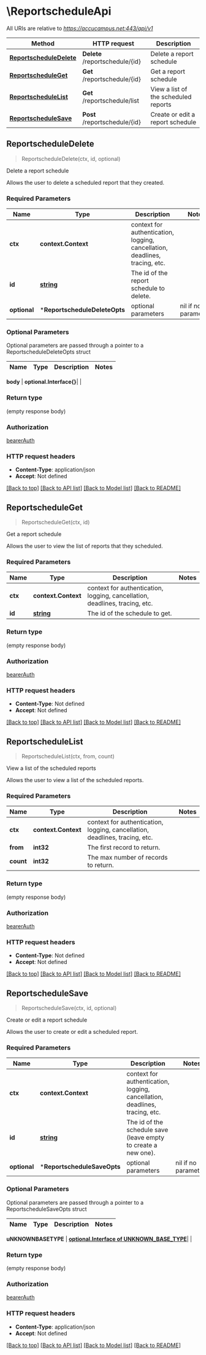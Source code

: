 # \ReportscheduleApi

All URIs are relative to *https://accucampus.net:443/api/v1*

Method | HTTP request | Description
------------- | ------------- | -------------
[**ReportscheduleDelete**](ReportscheduleApi.md#ReportscheduleDelete) | **Delete** /reportschedule/{id} | Delete a report schedule
[**ReportscheduleGet**](ReportscheduleApi.md#ReportscheduleGet) | **Get** /reportschedule/{id} | Get a report schedule
[**ReportscheduleList**](ReportscheduleApi.md#ReportscheduleList) | **Get** /reportschedule/list | View a list of the scheduled reports
[**ReportscheduleSave**](ReportscheduleApi.md#ReportscheduleSave) | **Post** /reportschedule/{id} | Create or edit a report schedule



## ReportscheduleDelete

> ReportscheduleDelete(ctx, id, optional)

Delete a report schedule

Allows the user to delete a scheduled report that they created.

### Required Parameters


Name | Type | Description  | Notes
------------- | ------------- | ------------- | -------------
**ctx** | **context.Context** | context for authentication, logging, cancellation, deadlines, tracing, etc.
**id** | [**string**](.md)| The id of the report schedule to delete. | 
 **optional** | ***ReportscheduleDeleteOpts** | optional parameters | nil if no parameters

### Optional Parameters

Optional parameters are passed through a pointer to a ReportscheduleDeleteOpts struct


Name | Type | Description  | Notes
------------- | ------------- | ------------- | -------------

 **body** | **optional.Interface{}**|  | 

### Return type

 (empty response body)

### Authorization

[bearerAuth](../README.md#bearerAuth)

### HTTP request headers

- **Content-Type**: application/json
- **Accept**: Not defined

[[Back to top]](#) [[Back to API list]](../README.md#documentation-for-api-endpoints)
[[Back to Model list]](../README.md#documentation-for-models)
[[Back to README]](../README.md)


## ReportscheduleGet

> ReportscheduleGet(ctx, id)

Get a report schedule

Allows the user to view the list of reports that they scheduled.

### Required Parameters


Name | Type | Description  | Notes
------------- | ------------- | ------------- | -------------
**ctx** | **context.Context** | context for authentication, logging, cancellation, deadlines, tracing, etc.
**id** | [**string**](.md)| The id of the schedule to get. | 

### Return type

 (empty response body)

### Authorization

[bearerAuth](../README.md#bearerAuth)

### HTTP request headers

- **Content-Type**: Not defined
- **Accept**: Not defined

[[Back to top]](#) [[Back to API list]](../README.md#documentation-for-api-endpoints)
[[Back to Model list]](../README.md#documentation-for-models)
[[Back to README]](../README.md)


## ReportscheduleList

> ReportscheduleList(ctx, from, count)

View a list of the scheduled reports

Allows the user to view a list of the scheduled reports.

### Required Parameters


Name | Type | Description  | Notes
------------- | ------------- | ------------- | -------------
**ctx** | **context.Context** | context for authentication, logging, cancellation, deadlines, tracing, etc.
**from** | **int32**| The first record to return. | 
**count** | **int32**| The max number of records to return. | 

### Return type

 (empty response body)

### Authorization

[bearerAuth](../README.md#bearerAuth)

### HTTP request headers

- **Content-Type**: Not defined
- **Accept**: Not defined

[[Back to top]](#) [[Back to API list]](../README.md#documentation-for-api-endpoints)
[[Back to Model list]](../README.md#documentation-for-models)
[[Back to README]](../README.md)


## ReportscheduleSave

> ReportscheduleSave(ctx, id, optional)

Create or edit a report schedule

Allows the user to create or edit a scheduled report.

### Required Parameters


Name | Type | Description  | Notes
------------- | ------------- | ------------- | -------------
**ctx** | **context.Context** | context for authentication, logging, cancellation, deadlines, tracing, etc.
**id** | [**string**](.md)| The id of the schedule save (leave empty to create a new one). | 
 **optional** | ***ReportscheduleSaveOpts** | optional parameters | nil if no parameters

### Optional Parameters

Optional parameters are passed through a pointer to a ReportscheduleSaveOpts struct


Name | Type | Description  | Notes
------------- | ------------- | ------------- | -------------

 **uNKNOWNBASETYPE** | [**optional.Interface of UNKNOWN_BASE_TYPE**](UNKNOWN_BASE_TYPE.md)|  | 

### Return type

 (empty response body)

### Authorization

[bearerAuth](../README.md#bearerAuth)

### HTTP request headers

- **Content-Type**: application/json
- **Accept**: Not defined

[[Back to top]](#) [[Back to API list]](../README.md#documentation-for-api-endpoints)
[[Back to Model list]](../README.md#documentation-for-models)
[[Back to README]](../README.md)

